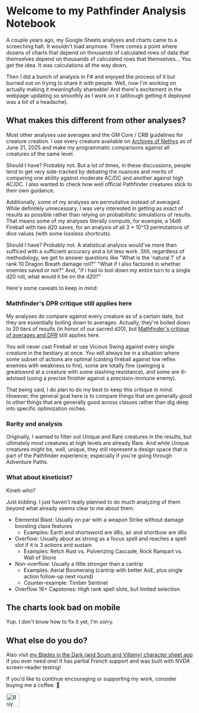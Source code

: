 # Welcome to my Pathfinder Analysis Notebook

A couple years ago, my Google Sheets analyses and charts came to a screeching halt. It wouldn't load anymore. There comes a point where dozens of charts that depend on thousands of calculated rows of data that themselves depend on thousands of calculated rows that themselves... You get the idea. It was calculations all the way down.

Then I did a bunch of analysis in F# and enjoyed the process of it but burned out on trying to share it with people. Well, now I'm working on actually making it meaningfully shareable! And there's excitement in the webpage updating so smoothly as I work on it (although getting it deployed was a bit of a headache).

## What makes this different from other analyses?

Most other analyses use averages and the GM Core / CRB guidelines for creature creation. I use every creature available on [Archives of Nethys](https://2e.aonprd.com/Creatures.aspx) as of June 21, 2025 and make my programmatic comparisons against all creatures of the same level.

Should I have? Probably not. But a lot of times, in these discussions, people tend to get very side-tracked by debating the nuances and merits of comparing one ability against moderate AC/DC and another against high AC/DC. I also wanted to check how well official Pathfinder creatures stick to their own guidance.

Additionally, some of my analyses are permutative instead of averaged. While definitely unnecessary, I was very interested in getting as exact of results as possible rather than relying on probabilistic simulations of results. That means some of my analyses literally compute, for example, a 14d6 Fireball with two d20 saves, for an analysis of all 3 * 10^13 permutations of dice values (with some lossless shortcuts).

Should I have? Probably not. A statistical analysis would've more than sufficed with a sufficient accuracy and a lot less work. Still, regardless of methodology, we get to answer questions like "What is the 'natural 1' of a rank 10 Dragon Breath damage roll?" "What if I also factored in whether enemies saved or not?" And, "if i had to boil down my entire turn to a single d20 roll, what would it be on the d20?"

Here's some caveats to keep in mind:

### Mathfinder's DPR critique still applies here

My analyses do compare against every creature as of a certain date, but they are essentially boiling down to averages. Actually, they're boiled down to 20 tiers of results (in honor of our sacred d20), but [Mathfinder's critique of averages and DPR](https://youtu.be/HV0_2nVlAkQ?t=754) still applies here.

You will never cast Fireball or use Vicious Swing against every single creature in the bestiary at once. You will always be in a situation where some subset of actions are optimal (casting fireball against low reflex enemies with weakness to fire), some are totally fine (swinging a greatsword at a creature with some slashing resistance), and some are ill-advised (using a precise finisher against a precision-immune enemy).

That being said, I do plan to do my best to keep this critique in mind. However, the general goal here is to compare things that are generally good to other things that are generally good across classes rather than dig deep into specific optimization niches.

### Rarity and analysis

Originally, I wanted to filter out Unique and Rare creatures in the results, but ultimately most creatures at high levels are already Rare. And while Unique creatures might be, well, unique, they still represent a design space that is part of the Pathfinder experience, especially if you're going through Adventure Paths.

### What about kineticist?

Kineti-who?

Just kidding. I just haven't really planned to do much analyzing of them beyond what already seems clear to me about them.

- Elemental Blast: Usually on par with a weapon Strike without damage boosting class features
  - Examples: Earth and shortsword are d8s, air and shortbow are d6s
- Overflow: Usually about as strong as a focus spell and reaches a spell slot if it is 3 actions and sustain
  - Examples: Retch Rust vs. Pulverizing Cascade, Rock Rampart vs. Wall of Stone
- Non-overflow: Usually a little stronger than a cantrip
  - Examples: Aerial Boomerang (cantrip with better AoE, plus single action follow-up next round)
  - Counter-example: Timber Sentinel
- Overflow 18+ Capstones: High rank spell slots, but limited selection.

## The charts look bad on mobile

Yup. I don't know how to fix it yet, I'm sorry.

## What else do you do?

Also visit [my Blades in the Dark (and Scum and Villainy) character sheet app](https://arazni.github.io/blades-in-the-sheets) if you ever need one! It has partial French support and was built with NVDA screen-reader testing!

If you'd like to continue encouraging or supporting my work, consider buying me a coffee. 💖

<a href='https://ko-fi.com/S6S5KA4DP' target='_blank'><img height='36' style='border:0px;height:36px;' src='https://storage.ko-fi.com/cdn/kofi3.png?v=3' border='0' alt='Buy Me a Coffee at ko-fi.com' /></a>
